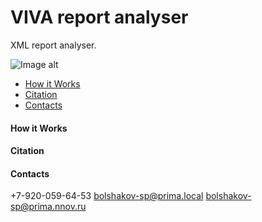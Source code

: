 # VIVA report analyser
XML report analyser.

![Image alt](http://gitlab.madin.su/Bolshakov.S/transportation_system_rev01/raw/main/supplementary_files/logo1.jpg "general view")​

-  [How it Works](http://gitlab.madin.su/Bolshakov.S/transportation_system_rev01#how-it-works)
-  [Citation](http://gitlab.madin.su/Bolshakov.S/transportation_system_rev01#citation)
-  [Contacts](http://gitlab.madin.su/Bolshakov.S/transportation_system_rev01#contacts)

#### How it Works

#### Citation
 
#### Contacts

+7-920-059-64-53
bolshakov-sp@prima.local
bolshakov-sp@prima.nnov.ru
